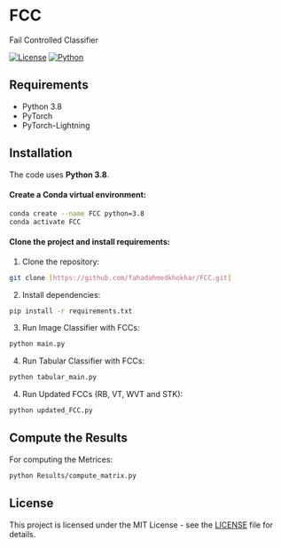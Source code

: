 # FCC
Fail Controlled Classifier


[![License](https://img.shields.io/badge/license-MIT-blue.svg)](LICENSE)
[![Python](https://img.shields.io/badge/python-3.8%20-blue.svg)]()

## Requirements

- Python 3.8
- PyTorch
- PyTorch-Lightning


## Installation

The code uses **Python 3.8**.

#### Create a Conda virtual environment:

```bash
conda create --name FCC python=3.8
conda activate FCC
```

#### Clone the project and install requirements:

1. Clone the repository:

```bash
git clone [https://github.com/fahadahmedkhokhar/FCC.git]
```
2. Install dependencies:
```bash
pip install -r requirements.txt
```
3. Run Image Classifier with FCCs:
```bash
python main.py 
```
4. Run Tabular Classifier with FCCs:
```bash
python tabular_main.py
```

4. Run Updated FCCs (RB, VT, WVT and STK):
```bash
python updated_FCC.py
```
## Compute the Results
For computing the Metrices:
```bash
python Results/compute_matrix.py
```

## License

This project is licensed under the MIT License - see the [LICENSE](LICENSE.md) file for details.

